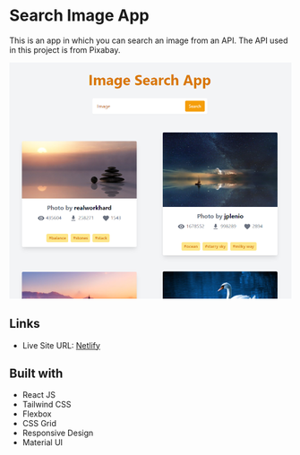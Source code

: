 # Search Image App

This is an app in which you can search an image from an API.
The API used in this project is from Pixabay. 

<img src="./screenshots/intro.jpg" width="600" />


## Links

- Live Site URL: [Netlify](https://image-search-app-tailwind.netlify.app/)

## Built with

- React JS
- Tailwind CSS
- Flexbox
- CSS Grid
- Responsive Design
- Material UI
